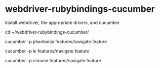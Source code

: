 webdriver-rubybindings-cucumber
===============================

Install webdriver, the appropriate drivers, and cucumber

cd ~/webdriver-rubybindings-cucumber/

cucumber -p phantomjs features/navigate.feature

cucumber -p ie features/navigate.feature

cucumber -p chrome features/navigate.feature
